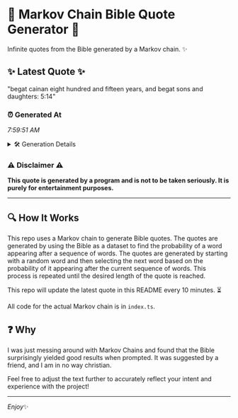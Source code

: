 # 📖 Markov Chain Bible Quote Generator 📖

Infinite quotes from the Bible generated by a Markov chain. ✨

## ✨ Latest Quote ✨
"begat cainan eight hundred and fifteen years, and begat sons and daughters: 5:14"

### ⏰ Generated At
*7:59:51 AM*

<details>
    <summary>🛠️ Generation Details</summary>
    <p>
        <strong>🌱 Seed:</strong> begat<br>
        <strong>🔄 Iterations:</strong> 12<br>
        <strong>📜 Context History:</strong><br>[ begat ]: cainan<br>[ begat, cainan ]: eight<br>[ begat, cainan, eight ]: hundred<br>[ begat, cainan, eight, hundred ]: and<br>[ begat, cainan, eight, hundred, and ]: fifteen<br>[ begat, cainan, eight, hundred, and, fifteen ]: years,<br>[ cainan, eight, hundred, and, fifteen, years, ]: and<br>[ eight, hundred, and, fifteen, years,, and ]: begat<br>[ hundred, and, fifteen, years,, and, begat ]: sons<br>[ and, fifteen, years,, and, begat, sons ]: and<br>[ fifteen, years,, and, begat, sons, and ]: daughters:<br>[ years,, and, begat, sons, and, daughters: ]: 5:14<br>
    </p>
</details>

### ⚠️ Disclaimer ⚠️
**This quote is generated by a program and is not to be taken seriously. It is purely for entertainment purposes.**

---

## 🔍 How It Works

This repo uses a Markov chain to generate Bible quotes. The quotes are generated by using the Bible as a dataset to find the probability of a word appearing after a sequence of words. The quotes are generated by starting with a random word and then selecting the next word based on the probability of it appearing after the current sequence of words. This process is repeated until the desired length of the quote is reached.

This repo will update the latest quote in this README every 10 minutes. ⏳

All code for the actual Markov chain is in `index.ts`.

## ❓ Why

I was just messing around with Markov Chains and found that the Bible surprisingly yielded good results when prompted. 
It was suggested by a friend, and I am in no way christian.

Feel free to adjust the text further to accurately reflect your intent and experience with the project!

---

*Enjoy*✨
